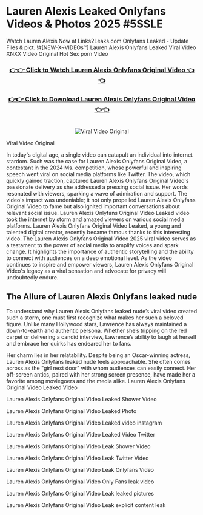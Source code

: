 # Lauren Alexis Leaked Onlyfans Videos & Photos 2025 #5SSLE

Watch Lauren Alexis Now at Links2Leaks.com Onlyfans Leaked - Update Files & pict. !#[NEW-X~VIDEOs™] Lauren Alexis Onlyfans Leaked Viral Video XNXX Video Original Hot Sex porn Video
<br>
<div align="center">
<h3><a href="https://links2leaks.com/laurenalexis" rel="nofollow">👉👉 Click to Watch Lauren Alexis Onlyfans Original Video 👈👈</a></h3>
<h3><a href="https://links2leaks.com/laurenalexis" rel="nofollow">👉👉 Click to Download Lauren Alexis Onlyfans Original Video 👈👈</a></h3>
<br>
<a href="https://links2leaks.com/laurenalexis" rel="nofollow"><img src="https://i.ibb.co/Gkj2r4b/banner.png" alt="Viral Video Original" style="max-width: 100%; display: inline-block;" data-target="animated-image.originalImage"></a>
</div>

Viral Video Original

In today's digital age, a single video can catapult an individual into internet stardom. Such was the case for Lauren Alexis Onlyfans Original Video, a contestant in the 2024 Ms. competition, whose powerful and inspiring speech went viral on social media platforms like Twitter.
The video, which quickly gained traction, captured Lauren Alexis Onlyfans Original Video's passionate delivery as she addressed a pressing social issue. Her words resonated with viewers, sparking a wave of admiration and support. The video's impact was undeniable; it not only propelled Lauren Alexis Onlyfans Original Video to fame but also ignited important conversations about relevant social issue.
Lauren Alexis Onlyfans Original Video Leaked video took the internet by storm and amazed viewers on various social media platforms. Lauren Alexis Onlyfans Original Video Leaked, a young and talented digital creator, recently became famous thanks to this interesting video.
The Lauren Alexis Onlyfans Original Video 2025 viral video serves as a testament to the power of social media to amplify voices and spark change. It highlights the importance of authentic storytelling and the ability to connect with audiences on a deep emotional level. As the video continues to inspire and empower viewers, Lauren Alexis Onlyfans Original Video's legacy as a viral sensation and advocate for privacy will undoubtedly endure.

<h2>The Allure of Lauren Alexis Onlyfans leaked nude</h2>


To understand why Lauren Alexis Onlyfans leaked nude’s viral video created such a storm, one must first recognize what makes her such a beloved figure. Unlike many Hollywood stars, Lawrence has always maintained a down-to-earth and authentic persona. Whether she’s tripping on the red carpet or delivering a candid interview, Lawrence’s ability to laugh at herself and embrace her quirks has endeared her to fans.

Her charm lies in her relatability. Despite being an Oscar-winning actress, Lauren Alexis Onlyfans leaked nude feels approachable. She often comes across as the "girl next door" with whom audiences can easily connect. Her off-screen antics, paired with her strong screen presence, have made her a favorite among moviegoers and the media alike.
Lauren Alexis Onlyfans Original Video Leaked Video

Lauren Alexis Onlyfans Original Video Leaked Shower Video

Lauren Alexis Onlyfans Original Video Leaked Photo

Lauren Alexis Onlyfans Original Video Leaked video instagram

Lauren Alexis Onlyfans Original Video Leaked Video Twitter

Lauren Alexis Onlyfans Original Video Leak Shower Video

Lauren Alexis Onlyfans Original Video Leak Twitter Video

Lauren Alexis Onlyfans Original Video Leak Onlyfans Video

Lauren Alexis Onlyfans Original Video Only Fans leak video

Lauren Alexis Onlyfans Original Video Leak leaked pictures

Lauren Alexis Onlyfans Original Video Leak explicit content leak